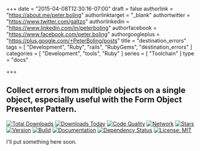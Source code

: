 +++
date = "2015-04-08T12:30:16-07:00"
draft = false
authorlink = "https://about.me/peter.boling"
authorlinktarget = "_blank"
authortwitter = "https://www.twitter.com/galtzo"
authorlinkedin = "https://www.linkedin.com/in/peterboling"
authorfacebook = "https://www.facebook.com/peter.boling"
authorgoogleplus = "https://plus.google.com/+PeterBoling/posts"
title = "destination_errors"
tags = [ "Development", "Ruby", "rails", "RubyGems", "destination_errors" ]
categories = [ "Development", "tools", "Ruby" ]
series = [ "Toolchain" ]
type = "docs"

+++

## Collect errors from multiple objects on a single object, especially useful with the Form Object Presenter Pattern.

[![Total Downloads](https://img.shields.io/gem/rt/destination_errors.svg)](https://github.com/trumaker/destination_errors)
[![Downloads Today](https://img.shields.io/gem/rd/destination_errors.svg)](https://github.com/trumaker/destination_errors)
[![Code Quality](https://img.shields.io/codeclimate/github/trumaker/destination_errors.svg)](https://codeclimate.com/github/trumaker/destination_errors)
[![Network](https://img.shields.io/github/forks/trumaker/destination_errors.svg?style=social)](https://github.com/trumaker/destination_errors/network)
[![Stars](https://img.shields.io/github/stars/trumaker/destination_errors.svg?style=social)](https://github.com/trumaker/destination_errors/stargazers)
[![Version](https://img.shields.io/gem/v/destination_errors.svg)](https://rubygems.org/gems/destination_errors)
[![Build](https://img.shields.io/travis/trumaker/destination_errors.svg)](https://travis-ci.org/trumaker/destination_errors)
[![Documentation](http://inch-ci.org/github/trumaker/destination_errors.svg)](http://inch-ci.org/github/trumaker/destination_errors)
[![Dependency Status](https://gemnasium.com/trumaker/destination_errors.svg)](https://gemnasium.com/trumaker/destination_errors)
[![License: MIT](https://img.shields.io/badge/License-MIT-yellow.svg)](https://opensource.org/licenses/MIT)

I'll put something here soon.
